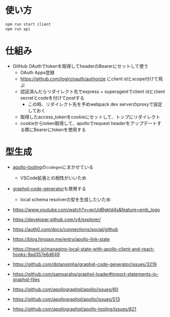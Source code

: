 # 使い方

```bash
npm run start client
npm run api
```

# 仕組み
- GitHub OAuthでtokenを取得してheaderのBearerにセットして使う
  - OAuth Apps登録
  - https://github.com/login/oauth/authorize にclient idとscope付けて飛ぶ
  - 認証済んだらリダイレクト先でexpress + superagentでclient idとclient secretとcodeを付けてpostする
    - この時、リダイレクト先を予めwebpack dev serverのproxyで設定しておく
  - 取得したaccess_tokenをcookieにセットして、トップにリダイレクト
  - cookieからtoken取得して、apolloでrequest headerをアップデートする際にBearerにtokenを使用する

# 型生成
- [apollo-tooling](https://github.com/apollographql/apollo-tooling)の`codegen`にまかせている
  - VSCode拡張との相性がいいため
- [graphql\-code\-generator](https://github.com/dotansimha/graphql-code-generator)も使用する
  - local schema resolverの型を生成したいため

- https://www.youtube.com/watch?v=wcUdBgktd4s&feature=emb_logo
- https://developer.github.com/v4/explorer/
- https://auth0.com/docs/connections/social/github
- https://blog.hiroppy.me/entry/apollo-link-state
- https://itnext.io/managing-local-state-with-apollo-client-and-react-hooks-9ad357e6d649
- https://github.com/dotansimha/graphql-code-generator/issues/3219
- https://github.com/samsarahq/graphql-loader#import-statements-in-graphql-files
- https://github.com/apollographql/apollo/issues/60
- https://github.com/apollographql/apollo/issues/513
- https://github.com/apollographql/apollo-tooling/issues/821

